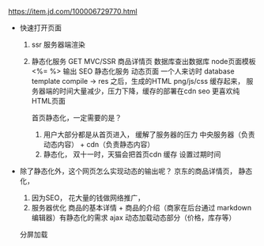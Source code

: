 https://item.jd.com/100006729770.html

- 快速打开页面
  1. ssr 服务器端渲染 
  2. 静态化服务   GET  MVC/SSR  商品详情页 数据库查出数据库  node页面模板<%= %> 输出
     SEO  静态化服务  动态页面
     一个人来访时  database  template  compile -> res
     之后，生成的HTML png/js/css 缓存起来， 服务器端的时间大量减少，压力下降，缓存的部署在cdn
     seo 更喜欢纯HTML页面

     首页静态化，一定需要的是？
     1. 用户大部分都是从首页进入， 缓解了服务器的压力  中央服务器（负责动态内容） + cdn（负责静态内容）
     2. 静态化， 双十一时，天猫会把首页cdn 缓存   设置过期时间


- 除了静态化外，这个网页怎么实现动态的输出呢？
    京东的商品详情页， 静态化， 
    1. 因为SEO， 花大量的钱做网络推广，
    2. 服务器优化
     商品的基本详情 + 商品的介绍（商家在后台通过 markdown 编辑器）有静态化的需求
     ajax 动态加载动态部分（价格，库存等）

     分屏加载